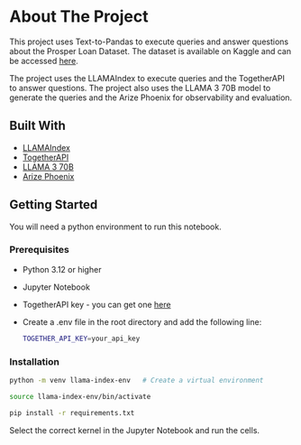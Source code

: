 # About The Project

This project uses Text-to-Pandas to execute queries and answer questions about the Prosper Loan Dataset. The dataset is available on Kaggle and can be accessed [here](https://www.kaggle.com/datasets/henryokam/prosper-loan-data/data).

The project uses the LLAMAIndex to execute queries and the TogetherAPI to answer questions. The project also uses the LLAMA 3 70B model to generate the queries and the Arize Phoenix for observability and evaluation.

## Built With

- [LLAMAIndex](https://www.llamaindex.ai/)
- [TogetherAPI](https://api.together.xyz/)
- [LLAMA 3 70B](https://huggingface.co/docs/transformers/main/en/model_doc/llama3)
- [Arize Phoenix](https://phoenix.arize.com/)

## Getting Started

You will need a python environment to run this notebook.

### Prerequisites

- Python 3.12 or higher
- Jupyter Notebook
- TogetherAPI key - you can get one [here](https://api.together.xyz)
- Create a .env file in the root directory and add the following line:

  ```bash
  TOGETHER_API_KEY=your_api_key
  ```

### Installation

```bash
python -m venv llama-index-env   # Create a virtual environment
```

```bash
source llama-index-env/bin/activate
```

```bash
pip install -r requirements.txt   
```

Select the correct kernel in the Jupyter Notebook and run the cells.
